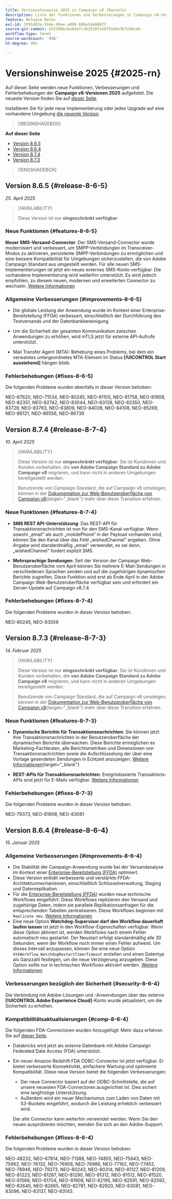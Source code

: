 ```yaml
---
title: Versionshinweise 2025 zu Campaign v8 (Konsole)
description: Liste der Funktionen und Verbesserungen in Campaign v8-Versionen 2025
feature: Release Notes
exl-id: 3f91d83e-594e-49ee-a898-606e3de00bf3
source-git-commit: b52308bcbe68a7c382918fe28f8166e3bfcb6cde
workflow-type: tm+mt
source-wordcount: '936'
ht-degree: 96%

---
```


# Versionshinweise 2025 {#2025-rn}

Auf dieser Seite werden neue Funktionen, Verbesserungen und Fehlerbehebungen der **Campaign v8-Versionen 2025** aufgelistet. Die neueste Version finden Sie auf [dieser Seite](release-notes.md).

Installieren Sie für jede neue Implementierung oder jedes Upgrade auf eine vorhandene Umgebung [die neueste Version](release-notes.md).

>[!BEGINSHADEBOX]

**Auf dieser Seite**

* [Version 8.6.5](#release-8-6-5)
* [Version 8.6.4](#release-8-6-4)
* [Version 8.7.4](#release-8-7-4)
* [Version 8.7.3](#release-8-7-3)


>[!ENDSHADEBOX]

## Version 8.6.5 {#release-8-6-5}

_25. April 2025_

>[!AVAILABILITY]
>
>Diese Version ist nur **eingeschränkt verfügbar**. 

### Neue Funktionen {#features-8-6-5}

**Neuer SMS-Versand-Connector**: Der SMS-Versand-Connector wurde modernisiert und verbessert, um SMPP-Verbindungen im Transceiver-Modus zu aktivieren, persistente SMPP-Verbindungen zu ermöglichen und eine bessere Kompatibilität für Umgebungen sicherzustellen, die von Adobe Campaign Standard aus umgestellt werden. Für alle neuen SMS-Implementierungen ist jetzt ein neues externes SMS-Konto verfügbar. Die vorhandene Implementierung wird weiterhin unterstützt. Es wird jedoch empfohlen, zu diesem neuen, modernen und erweiterten Connector zu wechseln. [Weitere Informationen](../send/sms/sms.md)

### Allgemeine Verbesserungen {#improvements-8-6-5}

* Die globale Leistung der Anwendung wurde im Kontext einer Enterprise-Bereitstellung (FFDA) verbessert, einschließlich der Durchführung des Testversands und der Datenbankbereinigung.

* Um die Sicherheit der gesamten Kommunikation zwischen Anwendungen zu erhöhen, wird mTLS jetzt für externe API-Aufrufe unterstützt.

* Mail Transfer Agent (MTA): Behebung eines Problems, bei dem ein verwaistes untergeordnetes MTA-Element im Status **[!UICONTROL Start ausstehend]** hängen blieb.

### Fehlerbehebungen {#fixes-8-6-5}

Die folgenden Probleme wurden ebenfalls in dieser Version behoben:

NEO-67620, NEO-71534, NEO-80245, NEO-81105, NEO-81758, NEO-81908, NEO-82351, NEO-82742, NEO-83044, NEO-83138, NEO-83350, NEO-83729, NEO-83793, NEO-83809, NEO-84038, NEO-84108, NEO-85269, NEO-86121, NEO-86556, NEO-86739

## Version 8.7.4 {#release-8-7-4}

_10. April 2025_

>[!AVAILABILITY]
>
>Diese Version ist nur **eingeschränkt verfügbar**. Sie ist Kundinnen und Kunden vorbehalten, die **von Adobe Campaign Standard zu Adobe Campaign v8** migrieren, und kann nicht in anderen Umgebungen bereitgestellt werden.
>
>Benutzende von Campaign Standard, die auf Campaign v8 umsteigen, können in der [Dokumentation zur Web-Benutzeroberfläche von Campaign v8](https://experienceleague.adobe.com/de/docs/campaign-web/v8/start/acs-migration){target="_blank"} mehr über diese Transition erfahren.

### Neue Funktionen {#features-8-7-4}

* **SMS REST API-Unterstützung**: Das REST-API für Transaktionsnachrichten ist nun für den SMS-Kanal verfügbar. Wenn sowohl „email“ als auch „mobilePhone“ in der Payload vorhanden sind, können Sie den Kanal über das Feld „wishedChannel“ angeben. Ohne Angabe wird standardmäßig „email“ verwendet, es sei denn, „wishedChannel“ fordert explizit SMS. 

* **Mehrsprachige Sendungen**: Seit der Version der Campaign Web-Benutzeroberfläche vom April können Sie mehrere E-Mail-Sendungen in verschiedenen Sprachen senden und auf die zugehörigen dynamischen Berichte zugreifen. Diese Funktion wird erst ab Ende April in der Adobe Campaign Web-Benutzeroberfläche verfügbar sein und erfordert ein Server-Update auf Campaign v8.7.4.

### Fehlerbehebungen {#fixes-8-7-4}

Die folgenden Probleme wurden in dieser Version behoben:

NEO-80245, NEO-83559

## Version 8.7.3 {#release-8-7-3}

_14. Februar 2025_

>[!AVAILABILITY]
>
>Diese Version ist nur **eingeschränkt verfügbar**. Sie ist Kundinnen und Kunden vorbehalten, die **von Adobe Campaign Standard zu Adobe Campaign v8** migrieren, und kann nicht in anderen Umgebungen bereitgestellt werden.
>
>Benutzende von Campaign Standard, die auf Campaign v8 umsteigen, können in der [Dokumentation zur Web-Benutzeroberfläche von Campaign v8](https://experienceleague.adobe.com/de/docs/campaign-web/v8/start/acs-migration){target="_blank"} mehr über diese Transition erfahren.

### Neue Funktionen {#features-8-7-3}

* **Dynamische Berichte für Transaktionsnachrichten**: Sie können jetzt Ihre Transaktionsnachrichten in der Benutzeroberfläche der dynamischen Berichte überwachen. Diese Berichte ermöglichen es Marketing-Fachleuten, alle Berichtsmetriken und Dimensionen von Transaktionsnachrichten sowie die Aufschlüsselung der über eine Vorlage gesendeten Sendungen in Echtzeit anzuzeigen. [Weitere Informationen](https://experienceleague.adobe.com/docs/campaign-web/v8/reports/dynamic-reporting/get-started-reporting.html?lang=de){target="_blank"}

* **REST-APIs für Transaktionsnachrichten**: Ereignisbasierte Transaktions-APIs sind jetzt für E-Mails verfügbar. [Weitere Informationen](../dev/api/get-started-apis.md)

### Fehlerbehebungen {#fixes-8-7-3}

Die folgenden Probleme wurden in dieser Version behoben:

NEO-79373, NEO-81908, NEO-83081

## Version 8.6.4 {#release-8-6-4}

_15. Januar 2025_

### Allgemeine Verbesserungen {#improvements-8-6-4}

* Die Stabilität der Campaign-Anwendung wurde bei der Versandanalyse im Kontext einer [Enterprise-Bereitstellung (FFDA)](../../v8/architecture/enterprise-deployment.md) optimiert.
* Diese Version enthält verbesserte und verstärkte FFDA-Architekturmechanismen, einschließlich Schlüsselverwaltung, Staging und Datenreplikation.
* Für die [Enterprise-Bereitstellung (FFDA)](../../v8/architecture/enterprise-deployment.md) wurden neue technische Workflows eingeführt. Diese Workflows replizieren den Versand und zugehörige Daten, indem sie parallele Replikationsanfragen für die entsprechenden Tabellen zentralisieren. Diese Workflows beginnen mit `Replicate nms`. [Weitere Informationen](../architecture/replication.md)
* Eine neue Option **Watchdog-Supervisor darf den Workflow dauerhaft laufen lassen** ist jetzt in den Workflow-Eigenschaften verfügbar. Wenn diese Option aktiviert ist, werden Workflows nach einem Fehler automatisch neu gestartet. Der Neustart erfolgt standardmäßig alle 30 Sekunden, wenn der Workflow noch immer einen Fehler aufweist. Um dieses Intervall anzupassen, können Sie eine neue Option `XtkWorkflow_WatchdogRestartTimerTimeout` erstellen und einen Datentyp als Ganzzahl festlegen, um die neue Verzögerung anzugeben. Diese Option sollte nur in technischen Workflows aktiviert werden. [Weitere Informationen](../../automation/workflow/workflow-properties.md#execution)

### Verbesserungen bezüglich der Sicherheit {#security-8-6-4}

Die Verbindung mit Adobe-Lösungen und -Anwendungen über das externe **[!UICONTROL Adobe Experience Cloud]**-Konto wurde aktualisiert, um die Sicherheit zu erhöhen.

<!--
### Connection to Campaign {#ims-8-6-4}

**(Limited availability)** For a restricted list of customers, Campaign v8.6.4 can allow native authentication mode instead of Adobe Identity Management System (IMS). Note that if you are using Campaign native authentication, you cannot access to [Campaign Web User Interface](../start/campaign-ui.md#campaign-web-user-interface).-->

### Kompatibilitätsaktualisierungen {#comp-8-6-4}

Die folgenden FDA-Connectoren wurden hinzugefügt: Mehr dazu erfahren Sie auf [dieser Seite](compatibility-matrix.md#FederatedDataAccessFDA).

* Databricks wird jetzt als externe Datenbank mit Adobe Campaign Federated Data Access (FDA) unterstützt. 

* Ein neuer Amazon Redshift FDA ODBC-Connector ist jetzt verfügbar. Er bietet verbesserte Konnektivität, einfachere Wartung und optimierte Kompatibilität. Diese neue Version bietet die folgenden Verbesserungen:

   * Der neue Connector basiert auf der ODBC-Schnittstelle, die auf unsere neuesten FDA-Connectoren ausgerichtet ist. Dies sichert eine langfristige Unterstützung.
   * Außerdem wird ein neuer Mechanismus zum Laden von Daten mit S3-Buckets eingeführt, wodurch die Leistung erheblich verbessert wird.

  Der alte Connector kann weiterhin verwendet werden. Wenn Sie den neuen ausprobieren möchten, wenden Sie sich an den Adobe-Support.

### Fehlerbehebungen {#fixes-8-6-4}

Die folgenden Probleme wurden in dieser Version behoben:

NEO-48232, NEO-67814, NEO-71388, NEO-74855, NEO-75643, NEO-75962, NEO-76132, NEO-76958, NEO-76986, NEO-77162, NEO-77452, NEO-78946, NEO-79373, NEO-80243, NEO-80314, NEO-81127, NEO-81209, NEO-81223, NEO-81287, NEO-81290, NEO-81312, NEO-81512, NEO-81520, NEO-81566, NEO-81704, NEO-81908, NEO-82195, NEO-82591, NEO-82592, NEO-82640, NEO-82665, NEO-82781, NEO-82920, NEO-83081, NEO-83096, NEO-83137, NEO-83143.

